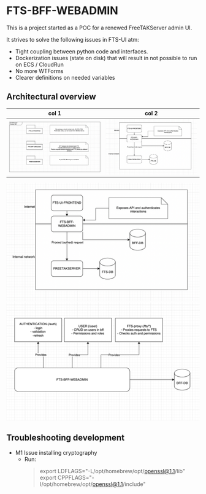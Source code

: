 # FTS-BFF-WEBADMIN

This is a project started as a POC for a renewed FreeTAKServer admin UI.

It strives to solve the following issues in FTS-UI atm:
- Tight coupling between python code and interfaces.
- Dockerization issues (state on disk) that will result in not possible to run on ECS / CloudRun
- No more WTForms
- Clearer definitions on needed variables

## Architectural overview
| col 1      | col 2      |
|------------|-------------|
| ![Arch](https://github.com/CriticalTechIo/fts-bff-webadmin/blob/main/docs/ARCH.png?raw=true) | ![Overview](https://github.com/CriticalTechIo/fts-bff-webadmin/blob/main/docs/OVERVIEW.png?raw=true) |

![Overview](https://github.com/CriticalTechIo/fts-bff-webadmin/blob/main/docs/OVERVIEW.png?raw=true)
![APIS](https://github.com/CriticalTechIo/fts-bff-webadmin/blob/main/docs/APIS.png?raw=true)

## Troubleshooting development

- M1 Issue installing cryptography
    -   Run:
        > export LDFLAGS="-L/opt/homebrew/opt/openssl@1.1/lib"
        > export CPPFLAGS="-I/opt/homebrew/opt/openssl@1.1/include"
